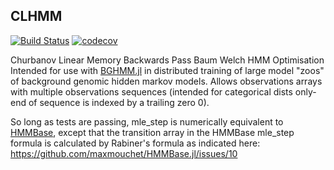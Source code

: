 ## CLHMM
[![Build Status](https://travis-ci.org/mmattocks/CLHMM.jl.svg?branch=master)](https://travis-ci.org/mmattocks/CLHMM.jl)
[![codecov](https://codecov.io/gh/mmattocks/CLHMM.jl/branch/master/graph/badge.svg)](https://codecov.io/gh/mmattocks/CLHMM.jl)

Churbanov Linear Memory Backwards Pass Baum Welch HMM Optimisation
Intended for use with [BGHMM.jl](https://github.com/mmattocks/BGHMM.jl) in distributed training of large model "zoos" of background genomic hidden markov models. Allows observations arrays with multiple observations sequences (intended for categorical dists only- end of sequence is indexed by a trailing zero 0).

So long as tests are passing, mle_step is numerically equivalent to [HMMBase](https://github.com/max_mouchet/HMMBase.jl), except that the transition array in the HMMBase mle_step formula is calculated by Rabiner's formula as indicated here: https://github.com/maxmouchet/HMMBase.jl/issues/10

